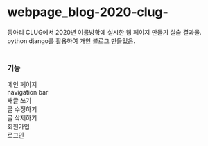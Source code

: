 # webpage_blog-2020-clug-
동아리 CLUG에서 2020년 여름방학에 실시한 웹 페이지 만들기 실습 결과물.<br>
python django를 활용하여 개인 블로그 만들었음.<br>
<br>
<h3>기능</h3>
메인 페이지<br>
navigation bar<br>
새글 쓰기<br>
글 수정하기<br>
글 삭제하기<br>
회원가입<br>
로그인<br>
